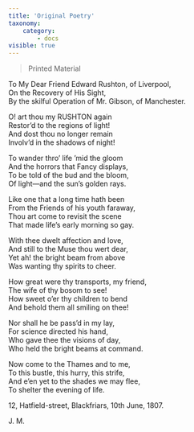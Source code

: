 ```yaml
---
title: 'Original Poetry'
taxonomy:
    category:
        - docs
visible: true
---
```


> <span class="red">Printed Material</span>

<p class="center">
To My Dear Friend Edward Rushton, of Liverpool,<br>
On the Recovery of His Sight,<br>
By the skilful Operation of Mr. Gibson, of Manchester. 
</p>

O! art thou my RUSHTON again  
Restor’d to the regions of light!  
And dost thou no longer remain  
Involv’d in the shadows of night!  
  
To wander thro’ life ’mid the gloom  
And the horrors that Fancy displays,  
To be told of the bud and the bloom,  
Of light—and the sun’s golden rays.  
  
Like one that a long time hath been  
From the Friends of his youth faraway,  
Thou art come to revisit the scene  
That made life’s early morning so gay.  
  
With thee dwelt affection and love,  
And still to the Muse thou wert dear,  
Yet ah! the bright beam from above  
Was wanting thy spirits to cheer.  
  
How great were thy transports, my friend,  
The wife of thy bosom to see!  
How sweet o’er thy children to bend  
And behold them all smiling on thee!  
  
Nor shall he be pass’d in my lay,  
For science directed his hand,  
Who gave thee the visions of day,  
Who held the bright beams at command.  
  
Now come to the Thames and to me,  
To this bustle, this hurry, this strife,  
And e’en yet to the shades we may flee,  
To shelter the evening of life.  
  
12, Hatfield-street, Blackfriars, 10th June, 1807.  
  
J. M.  
